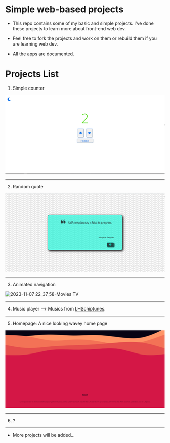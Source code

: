 # Simple web-based projects

+ This repo contains some of my basic and simple projects. I've done these projects to learn more about front-end web dev.

+ Feel free to fork the projects and work on them or rebuild them if you are learning web dev.

+ All the apps are documented.


# Projects List

1. Simple counter

![simple-counter](https://github.com/karo-yousefi/Web-Dev-Projects/blob/main/media/Simple-Counter.png)

---

2. Random quote

![random-qupte](https://github.com/karo-yousefi/Web-Dev-Projects/blob/main/media/Random-Quote.png) 

---

3. Animated navigation

![2023-11-07 22_37_58-Movies   TV](https://github.com/karo-yousefi/Web-Dev-Projects/assets/88065530/1c9a578a-5a0e-439e-9ae3-57ba9bd8d370)

---

4. Music player --> Musics from [LHSchiptunes](https://www.youtube.com/@LHSchiptunes).

---

5. Homepage: A nice looking wavey home page

![homepage1](https://github.com/karo-yousefi/Web-Dev-Projects/blob/main/media/homepage1.png) 

---

6. ?

---

+ More projects will be added...
